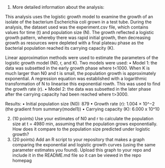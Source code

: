 1. More detailed information about the analysis:

This analysis uses the logistic growth model to examine the growth of an isolate of the bacterium Escherichia coli grown in a test tube. During the analysis, the dataset used was the experiment.csv file, which contains values for time (t) and population size (N). The growth reflected a logistic growth pattern, whereby there was rapid initial growth, then decreasing growth as resources were depleted with a final plateau phase as the bacterial population reached its carrying capacity (K). 

Linear approximation methods were used to estimate the parameters of the logistic growth model (N0, r, and K). 
Two models were used:
•	Model 1: the data was subsetted in the early growth phase where t<1000. When K is much larger than N0 and t is small, the population growth is approximately exponential. A regression equation was established with a logarithmic transformation of N to linearise this exponential rowth. This was used to find the growth rate (r). 
•	Model 2: the data was subsetted in the later phase after the carrying capacity had been reached where t>3000. 

Results: 
•	Initial population size (N0): 879
•	Growth rate (r): 1.004 × 10^−2 (the gradient from summary(model1))
•	Carrying capacity (K): 6.000 x 10^10

2. (10 points) Use your estimates of N0 and r to calculate the population
size at t = 4980 min, assuming that the population grows exponentially. How does it compare to the population size predicted under logistic growth?
3. (20 points) Add an R script to your repository that makes a graph
comparing the exponential and logistic growth curves (using the same parameter estimates you found). Upload this graph to your repo and include it in the README.md file so it can be viewed in the repo homepag
